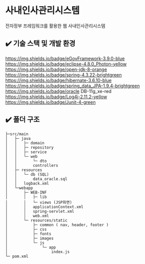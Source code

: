 # 사내인사관리시스템
전자정부 프레임워크를 활용한 웹 사내인사관리시스템

## ✔️ 기술 스택 및 개발 환경
https://img.shields.io/badge/eGovFramework-3.9.0-blue
https://img.shields.io/badge/eclipse-4.8.0_Photon-yellow
https://img.shields.io/badge/open-jdk-8-orange
https://img.shields.io/badge/spring-4.3.22-brightgreen
https://img.shields.io/badge/hibernate-3.6.10-blue
https://img.shields.io/badge/spring_data_JPA-1.9.4-brightgreen
https://img.shields.io/badge/oracle DB-11g_xe-red
https://img.shields.io/badge/Log4j-2.11.2-yellow
https://img.shields.io/badge/Junit-4-green

## ✔️ 폴더 구조
```
├─src/main
│	├─ java
│	│	├─ domain
│	│	├─ repository
│	│	├─ service
│	│	└─ web
│	│		└─ dto
│	│		controllers
│	├─ resources
│	│	└─ db (SQL)
│	│		data_oracle.sql
│	│	logback.xml
│	└─webapp
│		├─ WEB-INF
│		│	├─ lib
│		│	└─ views (JSP화면)
│		│	applicationContext.xml
│		│	spring-servlet.xml
│		│	web.xml
│		└─ resources/static
│			├─ common ( nav, header, footer )
│			├─ css
│			├─ fonts
│			├─ images
│			└─ js
│				└─ app
│					index.js
└─ pom.xml
```
